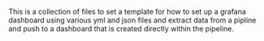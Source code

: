 This is a collection of files to set a template for how to set up a grafana dashboard using various yml and json files and extract data from a pipline and push to a dashboard that is created directly within the pipeline.
